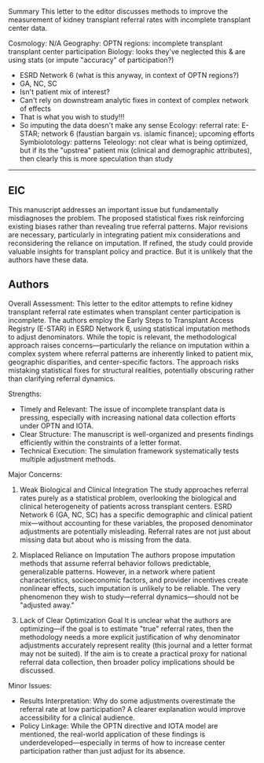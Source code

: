 Summary
This letter to the editor discusses methods to improve the measurement of kidney transplant referral rates with incomplete transplant center data.

Cosmology: N/A
Geography: OPTN regions: incomplete transplant transplant center participation
Biology: looks they've neglected this & are using stats (or impute "accuracy" of participation?)
   - ESRD Network 6 (what is this anyway, in context of OPTN regions?)
   - GA, NC, SC
   - Isn't patient mix of interest?
   - Can't rely on downstream analytic fixes in context of complex network of effects
   - That is what you wish to study!!! 
   - So imputing the data doesn't make any sense
Ecology: referral rate: E-STAR; network 6 (faustian bargain vs. islamic finance); upcoming efforts
Symbiolotology: patterns
Teleology: not clear what is being optimized, but if its the "upstrea" patient mix (clinical and demographic attributes), then clearly this is more speculation than study

---

## EIC
This manuscript addresses an important issue but fundamentally misdiagnoses the problem. The proposed statistical fixes risk reinforcing existing biases rather than revealing true referral patterns. Major revisions are necessary, particularly in integrating patient mix considerations and reconsidering the reliance on imputation. If refined, the study could provide valuable insights for transplant policy and practice.  But it is unlikely that the authors have these data.

## Authors
Overall Assessment: 
This letter to the editor attempts to refine kidney transplant referral rate estimates when transplant center participation is incomplete. The authors employ the Early Steps to Transplant Access Registry (E-STAR) in ESRD Network 6, using statistical imputation methods to adjust denominators. While the topic is relevant, the methodological approach raises concerns—particularly the reliance on imputation within a complex system where referral patterns are inherently linked to patient mix, geographic disparities, and center-specific factors. The approach risks mistaking statistical fixes for structural realities, potentially obscuring rather than clarifying referral dynamics.  

Strengths:
- Timely and Relevant: The issue of incomplete transplant data is pressing, especially with increasing national data collection efforts under OPTN and IOTA.  
- Clear Structure: The manuscript is well-organized and presents findings efficiently within the constraints of a letter format.  
- Technical Execution: The simulation framework systematically tests multiple adjustment methods.  


Major Concerns:

1. Weak Biological and Clinical Integration
The study approaches referral rates purely as a statistical problem, overlooking the biological and clinical heterogeneity of patients across transplant centers. ESRD Network 6 (GA, NC, SC) has a specific demographic and clinical patient mix—without accounting for these variables, the proposed denominator adjustments are potentially misleading. Referral rates are not just about missing data but about who is missing from the data.  

2. Misplaced Reliance on Imputation
The authors propose imputation methods that assume referral behavior follows predictable, generalizable patterns. However, in a network where patient characteristics, socioeconomic factors, and provider incentives create nonlinear effects, such imputation is unlikely to be reliable. The very phenomenon they wish to study—referral dynamics—should not be "adjusted away."

3. Lack of Clear Optimization Goal
It is unclear what the authors are optimizing—if the goal is to estimate "true" referral rates, then the methodology needs a more explicit justification of why denominator adjustments accurately represent reality (this journal and a letter format may not be suited). If the aim is to create a practical proxy for national referral data collection, then broader policy implications should be discussed.  


Minor Issues:
- Results Interpretation: Why do some adjustments overestimate the referral rate at low participation? A clearer explanation would improve accessibility for a clinical audience.  
- Policy Linkage: While the OPTN directive and IOTA model are mentioned, the real-world application of these findings is underdeveloped—especially in terms of how to increase center participation rather than just adjust for its absence.  






